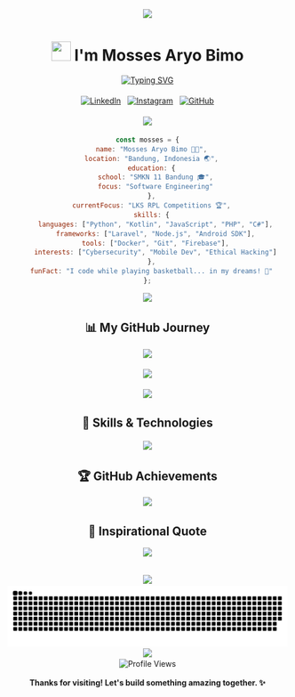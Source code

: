 <div align="center">
  <!-- Animated Header with Stars -->
  <img src="https://capsule-render.vercel.app/api?type=waving&color=0d1117&height=200&section=header&text=Welcome%20to%20My%20Universe%20🌟&fontSize=40&animation=fadeIn&fontColor=58A6FF&fontAlignY=35&desc=Software%20Engineer%20|%20Android%20Developer%20|%20Security%20Enthusiast&descAlignY=55&descSize=14" />

  <h1 align="center">
    <img src="https://raw.githubusercontent.com/MartinHeinz/MartinHeinz/master/wave.gif" width="35px" height="35px">
    I'm Mosses Aryo Bimo
  </h1>

  <!-- Animated Role Description -->
  <a href="https://git.io/typing-svg">
    <img src="https://readme-typing-svg.herokuapp.com?font=Fira+Code&size=25&duration=3000&pause=1000&color=58A6FF&center=true&vCenter=true&multiline=true&width=600&height=100&lines=Software+Engineer;Android+Developer+%F0%9F%93%B1;Cybersecurity+Enthusiast+%F0%9F%94%92" alt="Typing SVG"/>
  </a>

  <!-- Animated Social Links -->
  <div style="display: flex; justify-content: center; gap: 12px; margin: 20px 0;">
    <a href="https://www.linkedin.com/in/mosses-aryo-bimo-92b9b3322" target="_blank">
      <img alt="LinkedIn" src="https://img.shields.io/badge/LinkedIn-0077B5?style=for-the-badge&logo=linkedin&logoColor=white&labelColor=0d1117">
    </a>
    <a href="https://www.instagram.com/mz.tzx" target="_blank">
      <img alt="Instagram" src="https://img.shields.io/badge/Instagram-E4405F?style=for-the-badge&logo=instagram&logoColor=white&labelColor=0d1117">
    </a>
    <a href="https://github.com/MossesAryo" target="_blank">
      <img alt="GitHub" src="https://img.shields.io/badge/GitHub-181717?style=for-the-badge&logo=github&logoColor=white&labelColor=0d1117">
    </a>
  </div>

  <!-- Animated Code Block -->
  <img src="https://user-images.githubusercontent.com/73097560/115834477-dbab4500-a447-11eb-908a-139a6edaec5c.gif">
  
  ```javascript
  const mosses = {
    name: "Mosses Aryo Bimo 👨‍💻",
    location: "Bandung, Indonesia 🌏",
    education: {
      school: "SMKN 11 Bandung 🎓",
      focus: "Software Engineering"
    },
    currentFocus: "LKS RPL Competitions 🏆",
    skills: {
      languages: ["Python", "Kotlin", "JavaScript", "PHP", "C#"],
      frameworks: ["Laravel", "Node.js", "Android SDK"],
      tools: ["Docker", "Git", "Firebase"],
      interests: ["Cybersecurity", "Mobile Dev", "Ethical Hacking"]
    },
    funFact: "I code while playing basketball... in my dreams! 🏀"
  };
  ```
  
  <img src="https://user-images.githubusercontent.com/73097560/115834477-dbab4500-a447-11eb-908a-139a6edaec5c.gif">

  <!-- Animated Stats Section -->
  <div align="center">
    <h2>📊 My GitHub Journey</h2>
    <img src="https://github-readme-streak-stats.herokuapp.com/?user=MossesAryo&theme=tokyonight&hide_border=true&background=0d1117&stroke=58A6FF&ring=58A6FF&fire=58A6FF&currStreakNum=58A6FF&sideNums=58A6FF&currStreakLabel=58A6FF&sideLabels=58A6FF&dates=58A6FF" />
    <br><br>
    <img src="https://github-readme-stats.vercel.app/api?username=MossesAryo&show_icons=true&theme=tokyonight&hide_border=true&bg_color=0d1117&title_color=58A6FF&icon_color=58A6FF&text_color=58A6FF" />
    <br><br>
    <img src="https://github-readme-stats.vercel.app/api/top-langs/?username=MossesAryo&layout=compact&theme=tokyonight&hide_border=true&bg_color=0d1117&title_color=58A6FF&text_color=58A6FF" />
  </div>

  <!-- Skills Showcase with Animations -->
  <h2>🚀 Skills & Technologies</h2>
  <div style="margin: 20px 0;">
    <img src="https://skillicons.dev/icons?i=kotlin,python,javascript,php,cs,nodejs,laravel,docker,firebase,androidstudio,vscode&theme=dark" />
  </div>

  <!-- Animated Trophy Collection -->
  <div align="center">
    <h2>🏆 GitHub Achievements</h2>
    <img src="https://github-profile-trophy.vercel.app/?username=MossesAryo&theme=darkhub&no-frame=true&row=1&column=6&margin-w=15&margin-h=15" />
  </div>

  <!-- Animated Quote -->
  <div align="center" style="margin: 30px 0;">
    <h2>💭 Inspirational Quote</h2>
    <img src="https://quotes-github-readme.vercel.app/api?type=horizontal&theme=tokyonight&quote=The%20only%20way%20to%20do%20great%20work%20is%20to%20love%20what%20you%20do.&author=Steve%20Jobs" />
  </div>

  <!-- Contribution Graph -->
  <img src="https://github-readme-activity-graph.vercel.app/graph?username=MossesAryo&bg_color=0d1117&color=58A6FF&line=58A6FF&point=FFFFFF&area=true&hide_border=true" />

  <!-- Snake Animation -->
  <picture>
    <source media="(prefers-color-scheme: dark)" srcset="https://raw.githubusercontent.com/platane/platane/output/github-contribution-grid-snake-dark.svg">
    <source media="(prefers-color-scheme: light)" srcset="https://raw.githubusercontent.com/platane/platane/output/github-contribution-grid-snake.svg">
    <img alt="github contribution grid snake animation" src="https://raw.githubusercontent.com/platane/platane/output/github-contribution-grid-snake.svg">
  </picture>

  <!-- Footer -->
  <img src="https://capsule-render.vercel.app/api?type=waving&color=gradient&height=100&section=footer&text=Let's%20Connect!&fontSize=24&fontColor=ffffff&animation=twinkling" />

  <div align="center">
    <img src="https://komarev.com/ghpvc/?username=MossesAryo&style=for-the-badge&color=58A6FF&labelColor=0d1117" alt="Profile Views" />
    <br><br>
    <b>Thanks for visiting! Let's build something amazing together. ✨</b>
  </div>
</div>
